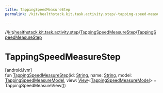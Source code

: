 ```yaml
---
title: TappingSpeedMeasureStep
permalink: /kit/healthstack.kit.task.activity.step/-tapping-speed-measure-step/-tapping-speed-measure-step.html

---
```

//[kit](../../../index.html)/[healthstack.kit.task.activity.step](../index.html)/[TappingSpeedMeasureStep](index.html)/[TappingSpeedMeasureStep](-tapping-speed-measure-step.html)



# TappingSpeedMeasureStep



[androidJvm]\
fun [TappingSpeedMeasureStep](-tapping-speed-measure-step.html)(id: [String](https://kotlinlang.org/api/latest/jvm/stdlib/kotlin/-string/index.html), name: [String](https://kotlinlang.org/api/latest/jvm/stdlib/kotlin/-string/index.html), model: [TappingSpeedMeasureModel](../../healthstack.kit.task.activity.model/-tapping-speed-measure-model/index.html), view: [View](../../healthstack.kit.task.base/-view/index.html)&lt;[TappingSpeedMeasureModel](../../healthstack.kit.task.activity.model/-tapping-speed-measure-model/index.html)&gt; = TappingSpeedMeasureView())




